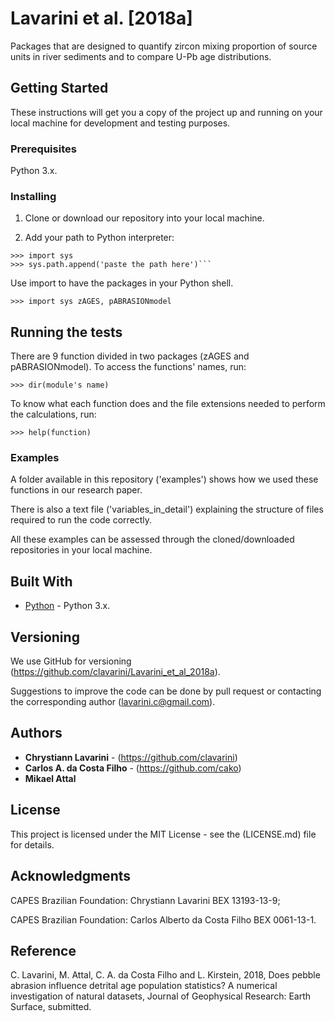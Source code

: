 # Lavarini et al. [2018a]

Packages that are designed to quantify zircon mixing proportion of source units in river sediments and to compare U-Pb age distributions.

## Getting Started

These instructions will get you a copy of the project up and running on your 
local machine for development and testing purposes. 

### Prerequisites

Python 3.x.

### Installing

1. Clone or download our repository into your local machine.

2. Add your path to Python interpreter:
```
>>> import sys
>>> sys.path.append('paste the path here')```
```

Use import to have the packages in your Python shell.
```
>>> import sys zAGES, pABRASIONmodel
```

## Running the tests

There are 9 function divided in two packages (zAGES and pABRASIONmodel). 
To access the functions' names, run:

```
>>> dir(module's name) 
```

To know what each function does and the file extensions needed to perform the calculations, run:

```
>>> help(function)
```
    
### Examples

A folder available in this repository ('examples') shows how we used these functions
in our research paper. 

There is also a text file ('variables_in_detail') explaining the structure of files required to run the code correctly. 

All these examples can be assessed through the cloned/downloaded repositories in your local machine.

## Built With

* [Python](https://www.python.org/downloads/release/python-364/) - Python 3.x.

## Versioning

We use GitHub for versioning (https://github.com/clavarini/Lavarini_et_al_2018a).

Suggestions to improve the code can be done by pull request or contacting the
corresponding author (lavarini.c@gmail.com).

## Authors

* **Chrystiann Lavarini** - (https://github.com/clavarini)
* **Carlos A. da Costa Filho** - (https://github.com/cako)
* **Mikael Attal** 

## License

This project is licensed under the MIT License - see the (LICENSE.md) file for details.

## Acknowledgments

CAPES Brazilian Foundation: Chrystiann Lavarini BEX 13193-13-9; 

CAPES Brazilian Foundation: Carlos Alberto da Costa Filho BEX 0061-13-1.

## Reference

C. Lavarini, M. Attal, C. A. da Costa Filho and L. Kirstein, 2018, Does pebble abrasion influence detrital age population statistics? A numerical investigation of natural datasets, Journal of Geophysical Research: Earth Surface, submitted.
